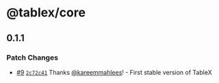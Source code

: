 # @tablex/core

## 0.1.1

### Patch Changes

- [#9](https://github.com/kareemmahlees/tablex/pull/9) [`2c72c41`](https://github.com/kareemmahlees/tablex/commit/2c72c410190a25409ebab039d737c517f87c5302) Thanks [@kareemmahlees](https://github.com/kareemmahlees)! - First stable version of TableX
